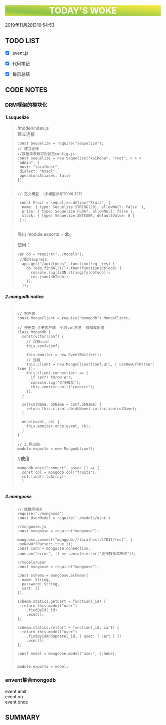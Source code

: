 

<html>
 <center style="background: linear-gradient(to top right, #CDDC39 0%, #8BC34A 25%, #FFEB3B 100%);color:white"><h1>TODAY'S WOKE</h1></center>
 <div>2019年11月20日10:54:53</div>
</html> 

##  TODO LIST


- [x]  event.js
- [x]  代码笔记
- [x]  每日总结



## CODE NOTES
### DRM框架的模块化
#### 1.suquelize  
> /model/index.js  
> 建立连接
> ```
> const Sequelize = require("sequelize");
> // 建立连接  
> //数据库参数可封装至config.js
> const sequelize = new Sequelize("kaikeba", "root", > > > "admin", {
>  host: "localhost",
>  dialect: "mysql",
>  operatorsAliases: false
>});

>  
> ```
>
> // 定义模型 （多模型参考TODOLIST）

> ```
>  const Fruit = sequelize.define("Fruit", {
>   name: { type: Sequelize.STRING(20), allowNull: false  },
>   price: { type: Sequelize.FLOAT, allowNull: false },
>   stock: { type: Sequelize.INTEGER, defaultValue: 0 }
>  });
>  
> ```

> 导出 module.exports = db;
 
 
> ~~使用~~：
> ```
>var db = require("../models");
>  //配合express
>   app.get("/api/todos", function(req, res) {
>     db.Todo.findAll({}).then(function(dbTodo) {
>       console.log(JSON.stringify(dbTodo));
>       res.json(dbTodo);
>     });
>   });
> ```



##### 2.mongodb native
> ```
> 
> // 客户端
> const MongoClient = require("mongodb").MongoClient;
> 
> // 使用类 注册客户端  封装col方法  数据库配置
> class Mongodb {
>   constructor(conf) {
>     // 保存conf
>     this.conf=conf;
> 
>     this.emmiter = new EventEmitter();
>     // 连接
>     this.client = new MongoClient(conf.url, { useNewUrlParser: true });
>     this.client.connect(err => {
>       if (err) throw err;
>       console.log("连接成功");
>       this.emmiter.emit("connect");
>     });
>   }
> 
>   col(colName, dbName = conf.dbName) {
>     return this.client.db(dbName).collection(colName);
>   }
> 
>   once(event, cb) {
>     this.emmiter.once(event, cb);
>   }
> }
> 
> // 2.导出db
> module.exports = new Mongodb(conf);
> ```

>  //**使用**
> ```
> mongodb.once("connect", async () => {
>   const col = mongodb.col("fruits");
>   col.find().toArray()
>   }
>   
> ```

##### 3.mongoose
> 
> ```
> // 数据库相关
> require('./mongoose')
> const UserModel = require('./models/user')
> 
> //mongoose.js
> const mongoose = require("mongoose");
> 
> mongoose.connect("mongodb://localhost:27017/test", { useNewUrlParser: true });
> const conn = mongoose.connection;
> conn.on("error", () => console.error("连接数据库失败"));
> 
> //models/user
> const mongoose = require("mongoose");
> 
> const schema = mongoose.Schema({
>   name: String,
>   password: String,
>   cart: []
> });
> 
> schema.statics.getCart = function(_id) {
>   return this.model("user")
>     .findById(_id)
>     .exec();
> };
> 
> schema.statics.setCart = function(_id, cart) {
>   return this.model("user")
>     .findByIdAndUpdate(_id, { $set: { cart } })
>     .exec();
> };
> 
> const model = mongoose.model("user", schema);
> 
> 
> module.exports = model;
> 
> ```
> 

### envent集合mongodb
event.emit  
event.on    
event.once 







## SUMMARY


